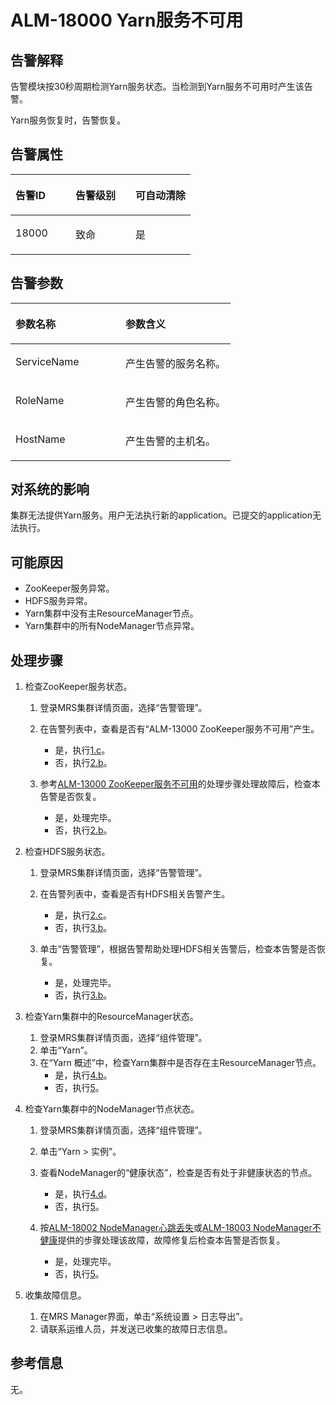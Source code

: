 # ALM-18000 Yarn服务不可用<a name="alm_18000"></a>

## 告警解释<a name="zh-cn_topic_0191813947_section66621782"></a>

告警模块按30秒周期检测Yarn服务状态。当检测到Yarn服务不可用时产生该告警。

Yarn服务恢复时，告警恢复。

## 告警属性<a name="zh-cn_topic_0191813947_section62725128"></a>

<a name="zh-cn_topic_0191813947_table17937528"></a>
<table><thead align="left"><tr id="zh-cn_topic_0191813947_row57980147"><th class="cellrowborder" valign="top" width="33.33333333333333%" id="mcps1.1.4.1.1"><p id="zh-cn_topic_0191813947_p65880360"><a name="zh-cn_topic_0191813947_p65880360"></a><a name="zh-cn_topic_0191813947_p65880360"></a>告警ID</p>
</th>
<th class="cellrowborder" valign="top" width="33.33333333333333%" id="mcps1.1.4.1.2"><p id="zh-cn_topic_0191813947_p34708966"><a name="zh-cn_topic_0191813947_p34708966"></a><a name="zh-cn_topic_0191813947_p34708966"></a>告警级别</p>
</th>
<th class="cellrowborder" valign="top" width="33.33333333333333%" id="mcps1.1.4.1.3"><p id="zh-cn_topic_0191813947_p59962836"><a name="zh-cn_topic_0191813947_p59962836"></a><a name="zh-cn_topic_0191813947_p59962836"></a>可自动清除</p>
</th>
</tr>
</thead>
<tbody><tr id="zh-cn_topic_0191813947_row25151514"><td class="cellrowborder" valign="top" width="33.33333333333333%" headers="mcps1.1.4.1.1 "><p id="zh-cn_topic_0191813947_p24006753"><a name="zh-cn_topic_0191813947_p24006753"></a><a name="zh-cn_topic_0191813947_p24006753"></a>18000</p>
</td>
<td class="cellrowborder" valign="top" width="33.33333333333333%" headers="mcps1.1.4.1.2 "><p id="zh-cn_topic_0191813947_p65498832"><a name="zh-cn_topic_0191813947_p65498832"></a><a name="zh-cn_topic_0191813947_p65498832"></a>致命</p>
</td>
<td class="cellrowborder" valign="top" width="33.33333333333333%" headers="mcps1.1.4.1.3 "><p id="zh-cn_topic_0191813947_p3805200"><a name="zh-cn_topic_0191813947_p3805200"></a><a name="zh-cn_topic_0191813947_p3805200"></a>是</p>
</td>
</tr>
</tbody>
</table>

## 告警参数<a name="zh-cn_topic_0191813947_section27655246"></a>

<a name="zh-cn_topic_0191813947_table39785801"></a>
<table><thead align="left"><tr id="zh-cn_topic_0191813947_row31767774"><th class="cellrowborder" valign="top" width="50%" id="mcps1.1.3.1.1"><p id="zh-cn_topic_0191813947_p23052927"><a name="zh-cn_topic_0191813947_p23052927"></a><a name="zh-cn_topic_0191813947_p23052927"></a>参数名称</p>
</th>
<th class="cellrowborder" valign="top" width="50%" id="mcps1.1.3.1.2"><p id="zh-cn_topic_0191813947_p55347837"><a name="zh-cn_topic_0191813947_p55347837"></a><a name="zh-cn_topic_0191813947_p55347837"></a>参数含义</p>
</th>
</tr>
</thead>
<tbody><tr id="zh-cn_topic_0191813947_row53989823"><td class="cellrowborder" valign="top" width="50%" headers="mcps1.1.3.1.1 "><p id="zh-cn_topic_0191813947_p11099566"><a name="zh-cn_topic_0191813947_p11099566"></a><a name="zh-cn_topic_0191813947_p11099566"></a>ServiceName</p>
</td>
<td class="cellrowborder" valign="top" width="50%" headers="mcps1.1.3.1.2 "><p id="zh-cn_topic_0191813947_p26649649"><a name="zh-cn_topic_0191813947_p26649649"></a><a name="zh-cn_topic_0191813947_p26649649"></a>产生告警的服务名称。</p>
</td>
</tr>
<tr id="zh-cn_topic_0191813947_row38520254"><td class="cellrowborder" valign="top" width="50%" headers="mcps1.1.3.1.1 "><p id="zh-cn_topic_0191813947_p33132859"><a name="zh-cn_topic_0191813947_p33132859"></a><a name="zh-cn_topic_0191813947_p33132859"></a>RoleName</p>
</td>
<td class="cellrowborder" valign="top" width="50%" headers="mcps1.1.3.1.2 "><p id="zh-cn_topic_0191813947_p66515904"><a name="zh-cn_topic_0191813947_p66515904"></a><a name="zh-cn_topic_0191813947_p66515904"></a>产生告警的角色名称。</p>
</td>
</tr>
<tr id="zh-cn_topic_0191813947_row61772230"><td class="cellrowborder" valign="top" width="50%" headers="mcps1.1.3.1.1 "><p id="zh-cn_topic_0191813947_p37494699"><a name="zh-cn_topic_0191813947_p37494699"></a><a name="zh-cn_topic_0191813947_p37494699"></a>HostName</p>
</td>
<td class="cellrowborder" valign="top" width="50%" headers="mcps1.1.3.1.2 "><p id="zh-cn_topic_0191813947_p17171756"><a name="zh-cn_topic_0191813947_p17171756"></a><a name="zh-cn_topic_0191813947_p17171756"></a>产生告警的主机名。</p>
</td>
</tr>
</tbody>
</table>

## 对系统的影响<a name="zh-cn_topic_0191813947_section47570623"></a>

集群无法提供Yarn服务。用户无法执行新的application。已提交的application无法执行。

## 可能原因<a name="zh-cn_topic_0191813947_section25482430"></a>

-   ZooKeeper服务异常。
-   HDFS服务异常。
-   Yarn集群中没有主ResourceManager节点。
-   Yarn集群中的所有NodeManager节点异常。

## 处理步骤<a name="zh-cn_topic_0191813947_section28015283"></a>

1.  检查ZooKeeper服务状态。
    1.  登录MRS集群详情页面，选择“告警管理”。
    2.  在告警列表中，查看是否有“ALM-13000 ZooKeeper服务不可用”产生。
        -   是，执行[1.c](#zh-cn_topic_0191813947_aalm-18000_mmccppss_ss2)。
        -   否，执行[2.b](#zh-cn_topic_0191813947_aalm-18000_mmccppss_ss3)。

    3.  <a name="zh-cn_topic_0191813947_aalm-18000_mmccppss_ss2"></a>参考[ALM-13000 ZooKeeper服务不可用](ALM-13000-ZooKeeper服务不可用-52.md)的处理步骤处理故障后，检查本告警是否恢复。
        -   是，处理完毕。
        -   否，执行[2.b](#zh-cn_topic_0191813947_aalm-18000_mmccppss_ss3)。

2.  检查HDFS服务状态。
    1.  登录MRS集群详情页面，选择“告警管理”。
    2.  <a name="zh-cn_topic_0191813947_aalm-18000_mmccppss_ss3"></a>在告警列表中，查看是否有HDFS相关告警产生。
        -   是，执行[2.c](#zh-cn_topic_0191813947_aalm-18000_mmccppss_ss4)。
        -   否，执行[3.b](#zh-cn_topic_0191813947_aalm-18000_mmccppss_ss5)。

    3.  <a name="zh-cn_topic_0191813947_aalm-18000_mmccppss_ss4"></a>单击“告警管理”，根据告警帮助处理HDFS相关告警后，检查本告警是否恢复。
        -   是，处理完毕。
        -   否，执行[3.b](#zh-cn_topic_0191813947_aalm-18000_mmccppss_ss5)。

3.  检查Yarn集群中的ResourceManager状态。
    1.  登录MRS集群详情页面，选择“组件管理”。
    2.  <a name="zh-cn_topic_0191813947_aalm-18000_mmccppss_ss5"></a>单击“Yarn”。
    3.  在“Yarn 概述”中，检查Yarn集群中是否存在主ResourceManager节点。
        -   是，执行[4.b](#zh-cn_topic_0191813947_step_5)。
        -   否，执行[5](#zh-cn_topic_0191813947_li572522141314)。

4.  检查Yarn集群中的NodeManager节点状态。
    1.  登录MRS集群详情页面，选择“组件管理”。
    2.  <a name="zh-cn_topic_0191813947_step_5"></a>单击“Yarn \> 实例”。
    3.  查看NodeManager的“健康状态”，检查是否有处于非健康状态的节点。
        -   是，执行[4.d](#zh-cn_topic_0191813947_aalm-18000_mmccppss_step_7)。
        -   否，执行[5](#zh-cn_topic_0191813947_li572522141314)。

    4.  <a name="zh-cn_topic_0191813947_aalm-18000_mmccppss_step_7"></a>按[ALM-18002 NodeManager心跳丢失](ALM-18002-NodeManager心跳丢失-65.md)或[ALM-18003 NodeManager不健康](ALM-18003-NodeManager不健康-66.md)提供的步骤处理该故障，故障修复后检查本告警是否恢复。
        -   是，处理完毕。
        -   否，执行[5](#zh-cn_topic_0191813947_li572522141314)。

5.  <a name="zh-cn_topic_0191813947_li572522141314"></a>收集故障信息。
    1.  在MRS Manager界面，单击“系统设置 \> 日志导出”。
    2.  请联系运维人员，并发送已收集的故障日志信息。


## 参考信息<a name="zh-cn_topic_0191813947_section50810959"></a>

无。

